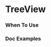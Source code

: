 # TreeView

### When To Use

### Doc Examples

<!-- example(tree-view:tree-view-basic-example) -->
<!-- example(tree-view:tree-view-check-example) -->
<!-- example(tree-view:tree-view-check-on-click-example) -->
<!-- example(tree-view:tree-view-disable-example) -->
<!-- example(tree-view:tree-view-drag-drop-example) -->
<!-- example(tree-view:tree-view-filter-example) -->
<!-- example(tree-view:tree-view-flat-example) -->
<!-- example(tree-view:tree-view-lazy-load-example) -->
<!-- example(tree-view:tree-view-select-example) -->